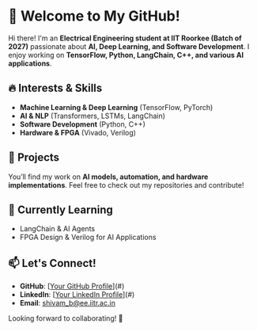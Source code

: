 # 🚀 Welcome to My GitHub!  

Hi there! I'm an **Electrical Engineering student at IIT Roorkee (Batch of 2027)** passionate about **AI, Deep Learning, and Software Development**. I enjoy working on **TensorFlow, Python, LangChain, C++, and various AI applications**.  

## 🔥 Interests & Skills  
- **Machine Learning & Deep Learning** (TensorFlow, PyTorch)  
- **AI & NLP** (Transformers, LSTMs, LangChain)  
- **Software Development** (Python, C++)  
- **Hardware & FPGA** (Vivado, Verilog)  

## 📌 Projects  
You’ll find my work on **AI models, automation, and hardware implementations**. Feel free to check out my repositories and contribute!  

## 🌱 Currently Learning  
- LangChain & AI Agents  
- FPGA Design & Verilog for AI Applications  

## 📫 Let's Connect!  
- **GitHub**: [[Your GitHub Profile](https://github.com/Shivambansal-hub/Shivambansal-hub)](#)  
- **LinkedIn**: [[Your LinkedIn Profile](https://www.linkedin.com/in/shivam-bansal-b73a8727b/)](#)  
- **Email**: [shivam_b@ee.iitr.ac.in](#)  

Looking forward to collaborating! 🚀  
